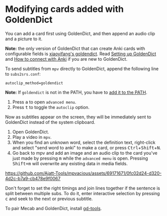 # Modifying cards added with GoldenDict

You can add a card first using GoldenDict,
and then append an audio clip and a picture to it.

**Note:** the only version of GoldenDict that can create Anki cards with configurable fields is
[xiaoyifang's goldendict](https://github.com/xiaoyifang/goldendict-ng).
Read [Setting up GoldenDict](https://tatsumoto-ren.github.io/blog/setting-up-goldendict.html) and
[How to connect with Anki](https://github.com/xiaoyifang/goldendict-ng/blob/staged/website/docs/topic_anki.md)
if you are new to GoldenDict.

To send subtitles from `mpv` directly to GoldenDict,
append the following line to `subs2srs.conf`:

```
autoclip_method=goldendict
```

**Note:** If `goldendict` is not in the PATH,
you have to [add it to the PATH](https://wiki.archlinux.org/title/Environment_variables#Per_user).

1) Press <kbd>a</kbd> to open `advanced menu`.
2) Press <kbd>t</kbd> to toggle the `autoclip` option.

Now as subtitles appear on the screen,
they will be immediately sent to GoldenDict instead of the system clipboard.

1) Open GoldenDict.
2) Play a video in `mpv`.
3) When you find an unknown word,
   select the definition text,
   right-click and select "send word to anki" to make a card,
   or press <kbd>Ctrl</kbd>+<kbd>Shift</kbd>+<kbd>N</kbd>.
4) Go back to mpv and add an image and an audio clip
   to the card you've just made by pressing <kbd>m</kbd> while the `advanced menu` is open.
   Pressing <kbd>Shift+m</kbd> will overwrite any existing data in media fields.

https://github.com/Ajatt-Tools/mpvacious/assets/69171671/0fc02d24-d320-4d2c-b7a9-cb478e9f0067

Don't forget to set the right timings and join lines together
if the sentence is split between multiple subs.
To do it, enter interactive selection by pressing <kbd>c</kbd>
and seek to the next or previous subtitle.

To pair Mecab and GoldenDict, install [gd-tools](https://github.com/Ajatt-Tools/gd-tools).
